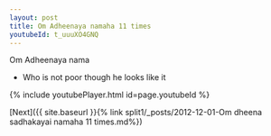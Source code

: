 ```yaml
---
layout: post
title: Om Adheenaya namaha 11 times
youtubeId: t_uuuXO4GNQ
---
```

 
 
Om Adheenaya nama 
 
 -  Who is not poor though he looks like it 
 
  
 
  
 
 
 
 
 
 


{% include youtubePlayer.html id=page.youtubeId %}
 
[Next]({{ site.baseurl }}{% link  split1/_posts/2012-12-01-Om dheena sadhakayai namaha 11 times.md%})
 
